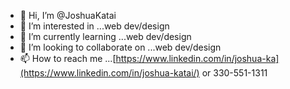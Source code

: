 - 👋 Hi, I’m @JoshuaKatai
- 👀 I’m interested in ...web dev/design
- 🌱 I’m currently learning ...web dev/design
- 💞️ I’m looking to collaborate on ...web dev/design
- 📫 How to reach me ...[https://www.linkedin.com/in/joshua-ka](https://www.linkedin.com/in/joshua-katai/) or 330-551-1311

<!---
JoshuaKatai/JoshuaKatai is a ✨ special ✨ repository because its `README.md` (this file) appears on your GitHub profile.
You can click the Preview link to take a look at your changes.
--->
